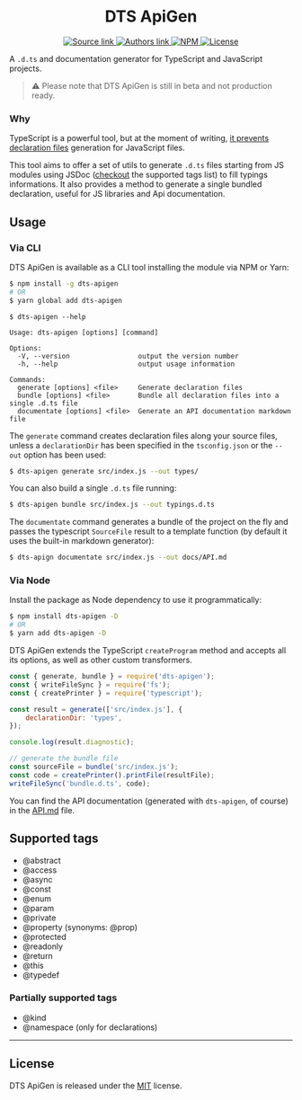 <h1 align="center">DTS ApiGen</h1>

<p align="center">
    <a href="https://github.com/chialab/dts-apigen">
        <img alt="Source link" src="https://img.shields.io/badge/Source-GitHub-lightgrey.svg?style=flat-square">
    </a>
    <a href="https://www.chialab.it">
        <img alt="Authors link" src="https://img.shields.io/badge/Authors-Chialab-lightgrey.svg?style=flat-square">
    </a>
    <a href="https://www.npmjs.com/package/dts-apigen">
        <img alt="NPM" src="https://img.shields.io/npm/v/dts-apigen.svg?style=flat-square">
    </a>
    <a href="https://github.com/chialab/dts-apigen/blob/master/LICENSE">
        <img alt="License" src="https://img.shields.io/npm/l/dts-apigen.svg?style=flat-square">
    </a>
</p>

A `.d.ts` and documentation generator for TypeScript and JavaScript projects.

> ⚠️ Please note that DTS ApiGen is still in beta and not production ready.

### Why

TypeScript is a powerful tool, but at the moment of writing, [it prevents declaration files](https://github.com/Microsoft/TypeScript/issues/7546) generation for JavaScript files.

This tool aims to offer a set of utils to generate `.d.ts` files starting from JS modules using JSDoc ([checkout](#supported-tags) the supported tags list) to fill typings informations. It also provides a method to generate a single bundled declaration, useful for JS libraries and Api documentation.

## Usage

### Via CLI

DTS ApiGen is available as a CLI tool installing the module via NPM or Yarn:
```sh
$ npm install -g dts-apigen
# OR
$ yarn global add dts-apigen
```

```
$ dts-apigen --help

Usage: dts-apigen [options] [command]

Options:
  -V, --version                 output the version number
  -h, --help                    output usage information

Commands:
  generate [options] <file>     Generate declaration files
  bundle [options] <file>       Bundle all declaration files into a single .d.ts file
  documentate [options] <file>  Generate an API documentation markdown file
```

The `generate` command creates declaration files along your source files, unless a `declarationDir` has been specified in the `tsconfig.json` or the `--out` option has been used:
```sh
$ dts-apigen generate src/index.js --out types/
```
You can also build a single `.d.ts` file running:
```sh
$ dts-apigen bundle src/index.js --out typings.d.ts
```

The `documentate` command generates a bundle of the project on the fly and passes the typescript `SourceFile` result to a template function (by default it uses the built-in markdown generator):
``` sh
$ dts-apign documentate src/index.js --out docs/API.md
```

### Via Node

Install the package as Node dependency to use it programmatically:
```sh
$ npm install dts-apigen -D
# OR
$ yarn add dts-apigen -D
```

DTS ApiGen extends the TypeScript `createProgram` method and accepts all its options, as well as other custom transformers.

```js
const { generate, bundle } = require('dts-apigen');
const { writeFileSync } = require('fs');
const { createPrinter } = require('typescript');

const result = generate(['src/index.js'], {
    declarationDir: 'types',
});

console.log(result.diagnostic);

// generate the bundle file
const sourceFile = bundle('src/index.js');
const code = createPrinter().printFile(resultFile);
writeFileSync('bundle.d.ts', code);
```

You can find the API documentation (generated with `dts-apigen`, of course) in the [API.md](./API.md) file.

## Supported tags

* @abstract
* @access
* @async
* @const
* @enum
* @param
* @private
* @property (synonyms: @prop)
* @protected
* @readonly
* @return
* @this
* @typedef

### Partially supported tags
* @kind
* @namespace (only for declarations)

<!-- ### Unsupported tags (right now...)
* @augments (synonyms: @extends)
* @callback
* @class (synonyms: @constructor)
* @constructs
* @default (synonyms: @defaultvalue)
* @exports
* @external (synonyms: @host)
* @function (synonyms: @func, @method)
* @generator
* @global
* @implements
* @inner
* @instance
* @interface
* @member (synonyms: @var)
* @memberof
* @mixes
* @mixin
* @module
* @name
* @package
* @requires
* @static
* @type
* @variation
* @yields (synonyms: @yield) -->

---

## License

DTS ApiGen is released under the [MIT](https://github.com/chialab/dna/blob/master/LICENSE) license.